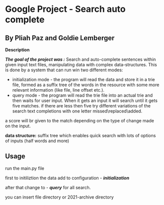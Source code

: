 # Google Project - Search auto complete
## By Pliah Paz and Goldie Lemberger

**Description** 

***The goal of the project was :***
Search and auto-complete sentences within given input text files, 
manipulating data with complex data-structures.
This is done by a system that can run win two different modes:
* initialization mode - the program will read the data and store 
  it in a trie file,
  formed as a suffix tree of the words in the resource
with some more relevant information (like file, line offset etc.).
* query mode - the program will read the trie file into an actual
  trie and then waits for user input.
  When it
gets an input it will search until it gets five matches. 
  if there are less then five try different variations 
  of the search text completions 
  with one letter missed\replaced\added.
  
a score will br given to the match depending on the type of 
change made on the input.


**data structure:**
 suffix tree which enables quick search with lots 
 of options of inputs (half words and more)

## Usage

run the main.py file

first to initiliztion the data add to configuration  - ***initialization***

after that change to - ***query*** for all search.

you can insert file directory or 2021-archive directory

